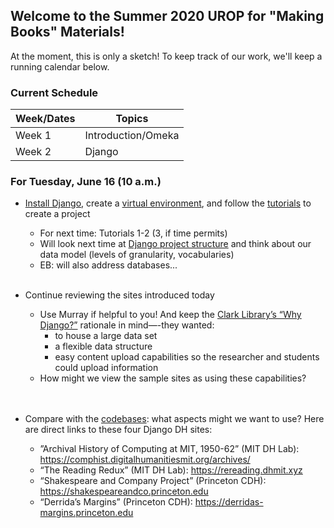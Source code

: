 ## Welcome to the Summer 2020 UROP for "Making Books" Materials!

At the moment, this is only a sketch! To keep track of our work, we'll keep a running calendar below.

### **Current Schedule**

Week/Dates   | Topics
------------ | -------------
Week 1       | Introduction/Omeka
Week 2       | Django


### **For Tuesday, June 16 (10 a.m.)**

- [Install Django](https://docs.djangoproject.com/en/3.0/intro/install/), create a [virtual environment](https://docs.python.org/3/tutorial/venv.html), and follow the [tutorials](https://docs.djangoproject.com/en/3.0/intro/) to create a project
	- For next time: Tutorials 1-2 (3, if time permits)
	- Will look next time at [Django project structure](https://django-project-skeleton.readthedocs.io/en/latest/structure.html) and think about our data model (levels of granularity, vocabularies)
    -	EB: will also address databases...
<br /><br />
    

- Continue reviewing the sites introduced today
	- Use Murray if helpful to you! And keep the [Clark Library’s “Why Django?”](https://clarklabs.lib.umich.edu/2015/12/05/django-for-digital-humanities/) rationale in mind—-they wanted:
		- to house a large data set 
		- a flexible data structure 
		- easy content upload capabilities so the researcher and students could upload information
	- How might we view the sample sites as using these capabilities?    
<br /><br />	

- Compare with the [codebases](https://github.com/making-books-ren-today): what aspects might we want to use? Here are direct links to these four Django DH sites:

    -	”Archival History of Computing at MIT, 1950-62” (MIT DH Lab):
	https://comphist.digitalhumanitiesmit.org/archives/  
    - “The Reading Redux” (MIT DH Lab):
	https://rereading.dhmit.xyz  
    - “Shakespeare and Company Project” (Princeton CDH):
	https://shakespeareandco.princeton.edu
    - “Derrida’s Margins” (Princeton CDH):
	https://derridas-margins.princeton.edu 

